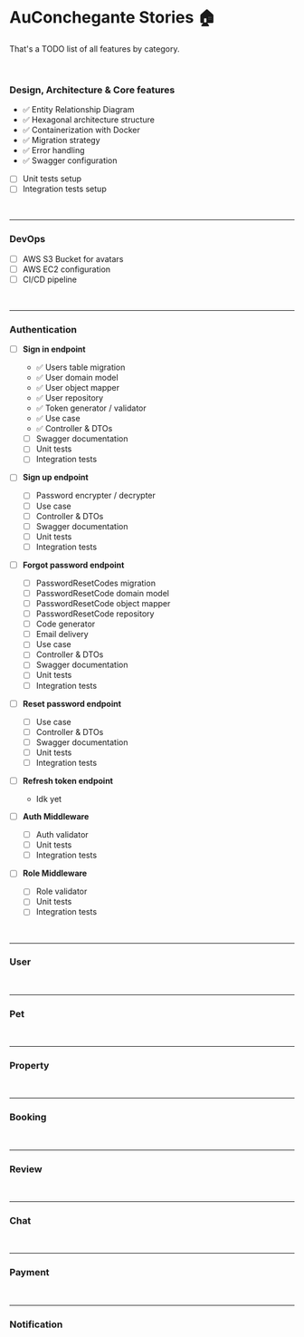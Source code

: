 # AuConchegante Stories 🏠

That's a TODO list of all features by category.

<br/>

### Design, Architecture & Core features

- ✅ Entity Relationship Diagram
- ✅ Hexagonal architecture structure
- ✅ Containerization with Docker
- ✅ Migration strategy
- ✅ Error handling
- ✅ Swagger configuration
- [ ] Unit tests setup
- [ ] Integration tests setup

<br/>

---

### DevOps

- [ ] AWS S3 Bucket for avatars
- [ ] AWS EC2 configuration
- [ ] CI/CD pipeline

<br/>

---

### Authentication

- [ ] <b>Sign in endpoint</b>

  - ✅ Users table migration
  - ✅ User domain model
  - ✅ User object mapper
  - ✅ User repository
  - ✅ Token generator / validator
  - ✅ Use case
  - ✅ Controller & DTOs
  - [ ] Swagger documentation
  - [ ] Unit tests
  - [ ] Integration tests

- [ ] <b>Sign up endpoint</b>

  - [ ] Password encrypter / decrypter
  - [ ] Use case
  - [ ] Controller & DTOs
  - [ ] Swagger documentation
  - [ ] Unit tests
  - [ ] Integration tests

- [ ] <b>Forgot password endpoint</b>

  - [ ] PasswordResetCodes migration
  - [ ] PasswordResetCode domain model
  - [ ] PasswordResetCode object mapper
  - [ ] PasswordResetCode repository
  - [ ] Code generator
  - [ ] Email delivery
  - [ ] Use case
  - [ ] Controller & DTOs
  - [ ] Swagger documentation
  - [ ] Unit tests
  - [ ] Integration tests

- [ ] <b>Reset password endpoint</b>

  - [ ] Use case
  - [ ] Controller & DTOs
  - [ ] Swagger documentation
  - [ ] Unit tests
  - [ ] Integration tests

- [ ] <b>Refresh token endpoint</b>

  - Idk yet

- [ ] <b>Auth Middleware</b>

  - [ ] Auth validator
  - [ ] Unit tests
  - [ ] Integration tests

- [ ] <b>Role Middleware</b>
  - [ ] Role validator
  - [ ] Unit tests
  - [ ] Integration tests

<br/>

---

### User

<br/>

---

### Pet

<br/>

---

### Property

<br/>

---

### Booking

<br/>

---

### Review

<br/>

---

### Chat

<br/>

---

### Payment

<br/>

---

### Notification

<br/>
